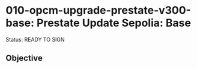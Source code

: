 # 010-opcm-upgrade-prestate-v300-base: Prestate Update Sepolia: Base

Status: READY TO SIGN

## Objective
